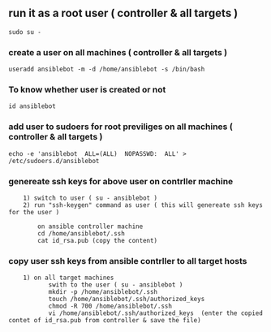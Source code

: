 ## run it as a root user ( controller & all targets )

	sudo su -
	
### create a user on all machines ( controller & all targets )

	useradd ansiblebot -m -d /home/ansiblebot -s /bin/bash

### To know whether user is created or not

	id ansiblebot

### add user to sudoers for root previliges  on all machines ( controller & all targets )

	echo -e 'ansiblebot  ALL=(ALL)  NOPASSWD:  ALL' > /etc/sudoers.d/ansiblebot

### genereate ssh keys for above user on contrller machine 

```
	1) switch to user ( su - ansiblebot )
	2) run "ssh-keygen" command as user ( this will genereate ssh keys for the user ) 
```
```
        on ansible controller machine
		cd /home/ansiblebot/.ssh 
		cat id_rsa.pub (copy the content)
```
### copy user ssh keys from ansible contrller to all target hosts

```
	1) on all target machines
		   swith to the user ( su - ansiblebot )
		   mkdir -p /home/ansiblebot/.ssh
		   touch /home/ansiblebot/.ssh/authorized_keys
		   chmod -R 700 /home/ansiblebot/.ssh
		   vi /home/ansiblebot/.ssh/authorized_keys  (enter the copied contet of id_rsa.pub from controller & save the file)
```	
	

